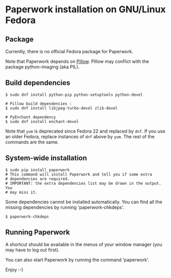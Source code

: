 # Paperwork installation on GNU/Linux Fedora


## Package

Currently, there is no official Fedora package for Paperwork.

Note that Paperwork depends on [Pillow](https://pypi.python.org/pypi/Pillow/).
Pillow may conflict with the package python-imaging (aka PIL).


## Build dependencies

    $ sudo dnf install python-pip python-setuptools python-devel

    # Pillow build dependencies :
    $ sudo dnf install libjpeg-turbo-devel zlib-devel

    # PyEnchant dependency
    $ sudo dnf install enchant-devel

Note that `yum` is deprecated since Fedora 22 and replaced by `dnf`. If
you use an older Fedora, replace instances of `dnf` above by `yum`. The
rest of the commands are the same.

## System-wide installation

    $ sudo pip install paperwork
    # This command will install Paperwork and tell you if some extra
    # dependencies are required.
    # IMPORTANT: the extra dependencies list may be drown in the output. You
    # may miss it.

Some dependencies cannot be installed automatically. You can find all the
missing dependencies by running 'paperwork-chkdeps'.

    $ paperwork-chkdeps


## Running Paperwork

A shortcut should be available in the menus of your window manager (you may
have to log out first).

You can also start Paperwork by running the command 'paperwork'.

Enjoy :-)
